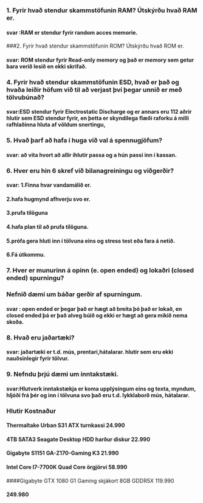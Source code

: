 ### 1. Fyrir hvað stendur skammstöfunin RAM? Útskýrðu hvað RAM er.
#### svar :RAM er stendur fyrir random acces memorie.

###2. Fyrir hvað stendur skammstöfunin ROM? Útskýrðu hvað ROM er.
#### svar: ROM stendur fyrir Read-only memory og það er memory sem getur bara verið lesið en ekki skrifað.

### 4. Fyrir hvað stendur skammstöfunin ESD, hvað er það og hvaða leiðir höfum við til að verjast því þegar unnið er með tölvubúnað?
#### svar:ESD stendur fyrir Electrostatic Discharge og er annars eru 112 aðrir hlutir sem ESD stendur fyrir, en þetta er skyndilega flæði raforku á milli rafhlaðinna hluta af völdum snertingu,

### 5. Hvað þarf að hafa í huga við val á spennugjöfum?  
#### svar: að vita hvort að allir íhlutir passa og a hún passi inn í kassan.

### 6. Hver eru hin 6 skref við bilanagreiningu og viðgerðir?
#### svar: 1.Finna hvar vandamálið er.
#### 2.hafa hugmynd afhverju svo er.
#### 3.prufa tilöguna
#### 4.hafa plan til að prufa tilöguna.
#### 5.prófa gera hluti inn í tölvuna eins og stress test eða fara á netið.
#### 6.Fá útkommu.

### 7. Hver er munurinn á opinn (e. open ended) og lokaðri (closed ended) spurningu?
### Nefnið dæmi um báðar gerðir af spurningum.
#### svar : open ended er þegar það er hægt að breita þó það er lokað, en closed ended þá er það alveg búið og ekki er hægt að gera mikið nema skoða.

### 8. Hvað eru jaðartæki?
#### svar: jaðartæki er t.d. mús, prentari,hátalarar. hlutir sem eru ekki nauðsinlegir fyrir tölvur.

### 9. Nefndu þrjú dæmi um inntakstæki.
#### svar:Hlutverk inntakstækja er koma upplýsingum eins og texta, myndum, hljóði  frá þér og inn í tölvuna svo það eru t.d. lykklaborð mús, hátalarar.

### Hlutir                                          Kostnaður
#### Thermaltake Urban S31 ATX turnkassi            24.990
#### 4TB SATA3 Seagate Desktop HDD harður diskur    22.990
#### Gigabyte S1151 GA-Z170-Gaming K3               21.990
#### Intel Core I7-7700K Quad Core örgjörvi         58.990
####Gigabyte GTX 1080 G1 Gaming skjákort 8GB GDDR5X 119.990
####                                                249.980  


